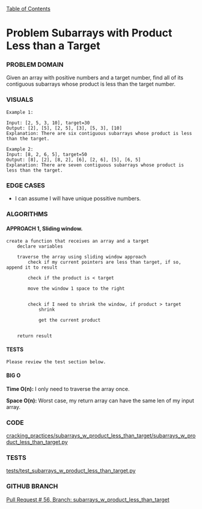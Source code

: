 [Table of Contents](../../README.md)

# Problem Subarrays with Product Less than a Target

<!-- [Whiteboard approach](subarrays_w_product_less_than_target) -->

### PROBLEM DOMAIN
Given an array with positive numbers and a target number, find all of its contiguous subarrays whose product is less than the target number.

### VISUALS

```
Example 1:

Input: [2, 5, 3, 10], target=30
Output: [2], [5], [2, 5], [3], [5, 3], [10]
Explanation: There are six contiguous subarrays whose product is less than the target.

Example 2:
Input: [8, 2, 6, 5], target=50
Output: [8], [2], [8, 2], [6], [2, 6], [5], [6, 5]
Explanation: There are seven contiguous subarrays whose product is less than the target.
```

### EDGE CASES
-   I can assume I will have unique possitive numbers.

### ALGORITHMS

#### APPROACH 1, Sliding window.

```
create a function that receives an array and a target
    declare variables

    traverse the array using sliding window approach
        check if my current pointers are less than target, if so, append it to result

        check if the product is < target

        move the window 1 space to the right


        check if I need to shrink the window, if product > target
            shrink

            get the current product


    return result

```

#### TESTS

```
Please review the test section below.
```

#### BIG O

**Time O(n):** I only need to traverse the array once.

**Space O(n):** Worst case, my return array can have the same len of my input array.

### CODE

[cracking_practices/subarrays_w_product_less_than_target/subarrays_w_product_less_than_target.py](subarrays_w_product_less_than_target.py)

### TESTS

[tests/test_subarrays_w_product_less_than_target.py](../../tests/test_subarrays_w_product_less_than_target.py)

### GITHUB BRANCH

[Pull Request # 56, Branch: subarrays_w_product_less_than_target](https://github.com/ilealm/cracking-practices/pull/56)
